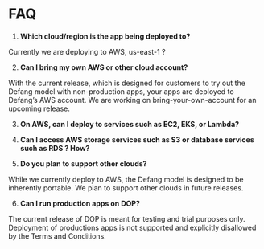 # **FAQ**

1. **Which cloud/region is the app being deployed to?**

Currently we are deploying to AWS, us-east-1 ?

2. **Can I bring my own AWS or other cloud account?**

With the current release, which is designed for customers to try out the Defang model with non-production apps, your apps are deployed to Defang’s AWS account. We are working on bring-your-own-account for an upcoming release.

3. **On AWS, can I deploy to services such as EC2, EKS, or Lambda?**

4. **Can I access AWS storage services such as S3 or database services such as RDS ? How?**

5. **Do you plan to support other clouds?**

While we currently deploy to AWS, the Defang model is designed to be inherently portable. We plan to support other clouds in future releases.

6. **Can I run production apps on DOP?**

The current release of DOP is meant for testing and trial purposes only. Deployment of productions apps is not supported and explicitly disallowed by the Terms and Conditions.
